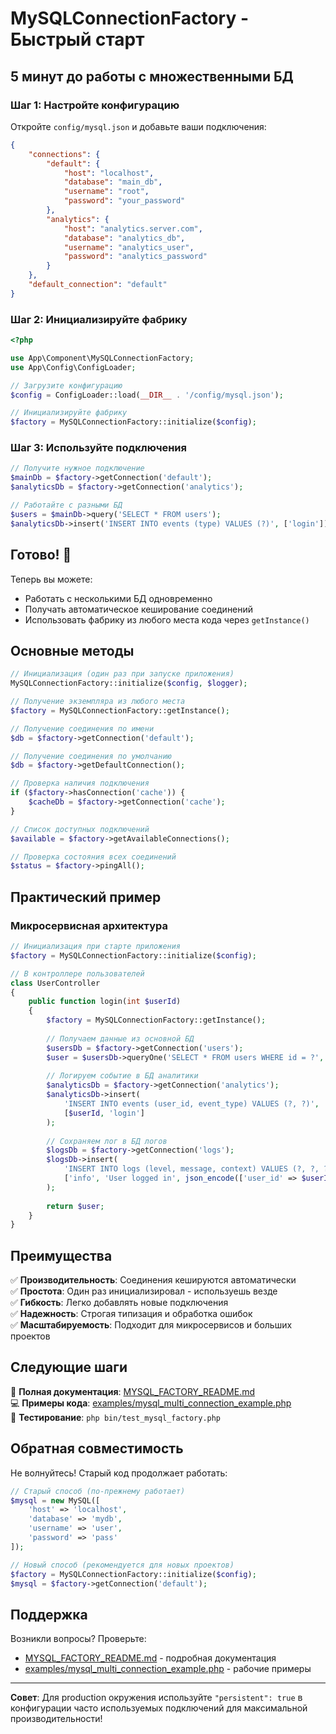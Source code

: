 # MySQLConnectionFactory - Быстрый старт

## 5 минут до работы с множественными БД

### Шаг 1: Настройте конфигурацию

Откройте `config/mysql.json` и добавьте ваши подключения:

```json
{
    "connections": {
        "default": {
            "host": "localhost",
            "database": "main_db",
            "username": "root",
            "password": "your_password"
        },
        "analytics": {
            "host": "analytics.server.com",
            "database": "analytics_db",
            "username": "analytics_user",
            "password": "analytics_password"
        }
    },
    "default_connection": "default"
}
```

### Шаг 2: Инициализируйте фабрику

```php
<?php

use App\Component\MySQLConnectionFactory;
use App\Config\ConfigLoader;

// Загрузите конфигурацию
$config = ConfigLoader::load(__DIR__ . '/config/mysql.json');

// Инициализируйте фабрику
$factory = MySQLConnectionFactory::initialize($config);
```

### Шаг 3: Используйте подключения

```php
// Получите нужное подключение
$mainDb = $factory->getConnection('default');
$analyticsDb = $factory->getConnection('analytics');

// Работайте с разными БД
$users = $mainDb->query('SELECT * FROM users');
$analyticsDb->insert('INSERT INTO events (type) VALUES (?)', ['login']);
```

## Готово! 🎉

Теперь вы можете:
- Работать с несколькими БД одновременно
- Получать автоматическое кеширование соединений
- Использовать фабрику из любого места кода через `getInstance()`

## Основные методы

```php
// Инициализация (один раз при запуске приложения)
MySQLConnectionFactory::initialize($config, $logger);

// Получение экземпляра из любого места
$factory = MySQLConnectionFactory::getInstance();

// Получение соединения по имени
$db = $factory->getConnection('default');

// Получение соединения по умолчанию
$db = $factory->getDefaultConnection();

// Проверка наличия подключения
if ($factory->hasConnection('cache')) {
    $cacheDb = $factory->getConnection('cache');
}

// Список доступных подключений
$available = $factory->getAvailableConnections();

// Проверка состояния всех соединений
$status = $factory->pingAll();
```

## Практический пример

### Микросервисная архитектура

```php
// Инициализация при старте приложения
$factory = MySQLConnectionFactory::initialize($config);

// В контроллере пользователей
class UserController
{
    public function login(int $userId)
    {
        $factory = MySQLConnectionFactory::getInstance();
        
        // Получаем данные из основной БД
        $usersDb = $factory->getConnection('users');
        $user = $usersDb->queryOne('SELECT * FROM users WHERE id = ?', [$userId]);
        
        // Логируем событие в БД аналитики
        $analyticsDb = $factory->getConnection('analytics');
        $analyticsDb->insert(
            'INSERT INTO events (user_id, event_type) VALUES (?, ?)',
            [$userId, 'login']
        );
        
        // Сохраняем лог в БД логов
        $logsDb = $factory->getConnection('logs');
        $logsDb->insert(
            'INSERT INTO logs (level, message, context) VALUES (?, ?, ?)',
            ['info', 'User logged in', json_encode(['user_id' => $userId])]
        );
        
        return $user;
    }
}
```

## Преимущества

✅ **Производительность**: Соединения кешируются автоматически  
✅ **Простота**: Один раз инициализировал - используешь везде  
✅ **Гибкость**: Легко добавлять новые подключения  
✅ **Надежность**: Строгая типизация и обработка ошибок  
✅ **Масштабируемость**: Подходит для микросервисов и больших проектов  

## Следующие шаги

📖 **Полная документация**: [MYSQL_FACTORY_README.md](MYSQL_FACTORY_README.md)  
💻 **Примеры кода**: [examples/mysql_multi_connection_example.php](examples/mysql_multi_connection_example.php)  
🧪 **Тестирование**: `php bin/test_mysql_factory.php`  

## Обратная совместимость

Не волнуйтесь! Старый код продолжает работать:

```php
// Старый способ (по-прежнему работает)
$mysql = new MySQL([
    'host' => 'localhost',
    'database' => 'mydb',
    'username' => 'user',
    'password' => 'pass'
]);

// Новый способ (рекомендуется для новых проектов)
$factory = MySQLConnectionFactory::initialize($config);
$mysql = $factory->getConnection('default');
```

## Поддержка

Возникли вопросы? Проверьте:
- [MYSQL_FACTORY_README.md](MYSQL_FACTORY_README.md) - подробная документация
- [examples/mysql_multi_connection_example.php](examples/mysql_multi_connection_example.php) - рабочие примеры

---

**Совет**: Для production окружения используйте `"persistent": true` в конфигурации часто используемых подключений для максимальной производительности!
